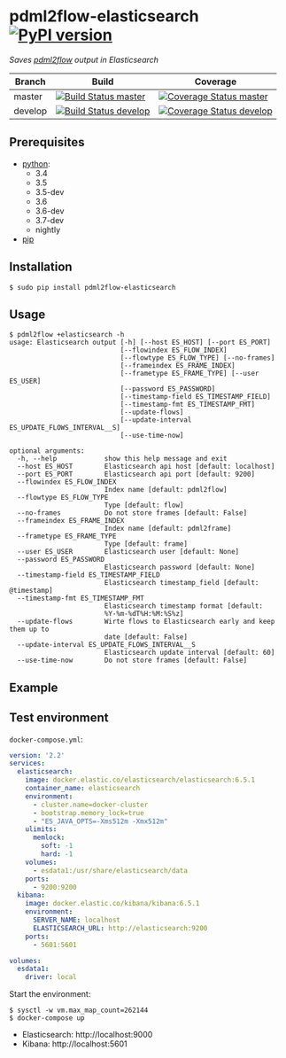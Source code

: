 # pdml2flow-elasticsearch [![PyPI version](https://badge.fury.io/py/pdml2flow-elasticsearch.svg)](https://badge.fury.io/py/pdml2flow-elasticsearch) 
_Saves [pdml2flow] output in Elasticsearch_

| Branch  | Build  | Coverage |
| ------- | ------ | -------- |
| master  | [![Build Status master]](https://travis-ci.org/Enteee/pdml2flow-elasticsearch) | [![Coverage Status master]](https://coveralls.io/github/Enteee/pdml2flow-elasticsearch?branch=master) |
| develop  | [![Build Status develop]](https://travis-ci.org/Enteee/pdml2flow-elasticsearch) | [![Coverage Status develop]](https://coveralls.io/github/Enteee/pdml2flow-elasticsearch?branch=develop) |

## Prerequisites

* [python]:
  - 3.4
  - 3.5
  - 3.5-dev
  - 3.6
  - 3.6-dev
  - 3.7-dev
  - nightly
* [pip](https://pypi.python.org/pypi/pip)

## Installation

```shell
$ sudo pip install pdml2flow-elasticsearch
```

## Usage

```shell
$ pdml2flow +elasticsearch -h
usage: Elasticsearch output [-h] [--host ES_HOST] [--port ES_PORT]
                            [--flowindex ES_FLOW_INDEX]
                            [--flowtype ES_FLOW_TYPE] [--no-frames]
                            [--frameindex ES_FRAME_INDEX]
                            [--frametype ES_FRAME_TYPE] [--user ES_USER]
                            [--password ES_PASSWORD]
                            [--timestamp-field ES_TIMESTAMP_FIELD]
                            [--timestamp-fmt ES_TIMESTAMP_FMT]
                            [--update-flows]
                            [--update-interval ES_UPDATE_FLOWS_INTERVAL__S]
                            [--use-time-now]

optional arguments:
  -h, --help            show this help message and exit
  --host ES_HOST        Elasticsearch api host [default: localhost]
  --port ES_PORT        Elasticsearch api port [default: 9200]
  --flowindex ES_FLOW_INDEX
                        Index name [default: pdml2flow]
  --flowtype ES_FLOW_TYPE
                        Type [default: flow]
  --no-frames           Do not store frames [default: False]
  --frameindex ES_FRAME_INDEX
                        Index name [default: pdml2frame]
  --frametype ES_FRAME_TYPE
                        Type [default: frame]
  --user ES_USER        Elasticsearch user [default: None]
  --password ES_PASSWORD
                        Elasticsearch password [default: None]
  --timestamp-field ES_TIMESTAMP_FIELD
                        Elasticsearch timestamp_field [default: @timestamp]
  --timestamp-fmt ES_TIMESTAMP_FMT
                        Elasticsearch timestamp format [default:
                        %Y-%m-%dT%H:%M:%S%z]
  --update-flows        Wirte flows to Elasticsearch early and keep them up to
                        date [default: False]
  --update-interval ES_UPDATE_FLOWS_INTERVAL__S
                        Elasticsearch update interval [default: 60]
  --use-time-now        Do not store frames [default: False]
```

## Example

## Test environment

`docker-compose.yml`:

```yaml
version: '2.2'
services:
  elasticsearch:
    image: docker.elastic.co/elasticsearch/elasticsearch:6.5.1
    container_name: elasticsearch
    environment:
      - cluster.name=docker-cluster
      - bootstrap.memory_lock=true
      - "ES_JAVA_OPTS=-Xms512m -Xmx512m"
    ulimits:
      memlock:
        soft: -1
        hard: -1
    volumes:
      - esdata1:/usr/share/elasticsearch/data
    ports:
      - 9200:9200
  kibana:
    image: docker.elastic.co/kibana/kibana:6.5.1
    environment:
      SERVER_NAME: localhost
      ELASTICSEARCH_URL: http://elasticsearch:9200
    ports:
      - 5601:5601

volumes:
  esdata1:
    driver: local
```

Start the environment:

```shell
$ sysctl -w vm.max_map_count=262144
$ docker-compose up
```

* Elasticsearch: http://localhost:9000
* Kibana: http://localhost:5601

[pdml2flow]: https://github.com/Enteee/pdml2flow
[python]: https://www.python.org/
[wireshark]: https://www.wireshark.org/

[Build Status master]: https://travis-ci.org/Enteee/pdml2flow-elasticsearch.svg?branch=master
[Coverage Status master]: https://coveralls.io/repos/github/Enteee/pdml2flow-elasticsearch/badge.svg?branch=master
[Build Status develop]: https://travis-ci.org/Enteee/pdml2flow-elasticsearch.svg?branch=develop
[Coverage Status develop]: https://coveralls.io/repos/github/Enteee/pdml2flow-elasticsearch/badge.svg?branch=develop
